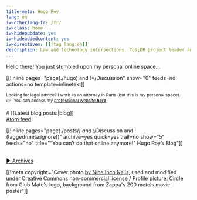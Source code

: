 ```yaml
---
title-meta: Hugo Roy
lang: en
iw-otherlang-fr: /fr/
iw-class: home
iw-hidepubdate: yes
iw-hideaddedcontent: yes
iw-directives: [[!tag lang:en]] 
description: Law and technology intersections. ToS;DR project leader and Free Software activist (FSFE board member). Exégète amateur. A Zappaist based in Paris.
...
```



Hello there! You just stumbled upon my personal online space...


[[!inline pages="page(./hugo) and !*/Discussion" show="0" feeds=no actions=no template=inlinetext]]

<small>Looking for legal advice? I work as an attorney in Paris (but this is my personal space).  
👉  You can access my 
<a href="https://attorney.hroy.eu" class="external-link">professional website **here**</a></small>

<section class="recent-blog-posts">
# [[Latest blog posts:|blog]]

<div class="subscribers"><a class="feedbutton atom btn btn-xs btn-warning" type="application/atom+xml" rel="alternate" title="Blog (Atom feed)" href="/blog/index.atom"><span class="feed-link hide">Atom</span> feed</a></div>

[[!inline pages="page(./posts/*) and !*/Discussion and !(tagged(meta:ignore))" archive=yes quick=yes trail=no show="5" feeds="no" title="“You can’t do that online anymore!” Hugo Roy’s Blog"]]

<br>[▶ Archives](/archives/)
</section>

[[!meta copyright="Cover photo [by Nine Inch Nails](http://www.flickr.com/photos/nineinchnails/7376287586/),
used and modified under Creative Commons [non-commercial license](http://creativecommons.org/licenses/by-nc-sa/2.0/deed.fr) / Profile picture: Circle from Club Mate's logo, background from Zappa's 200 motels movie poster"]]
